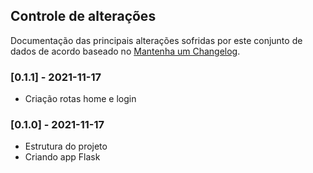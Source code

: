 ## Controle de alterações

Documentação das principais alterações sofridas por este conjunto de dados de acordo baseado no [Mantenha um Changelog](https://keepachangelog.com/pt-BR/1.0.0/).


### [0.1.1] - 2021-11-17
- Criação rotas home e login

### [0.1.0] - 2021-11-17
- Estrutura do projeto
- Criando app Flask
